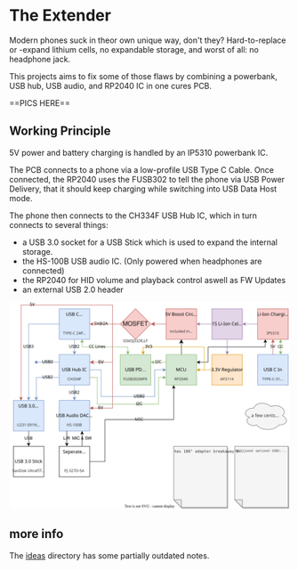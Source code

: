 # The Extender
Modern phones suck in theor own unique way, don't they?
Hard-to-replace or -expand lithium cells, no expandable storage, and worst of all: no headphone jack.

This projects aims to fix some of those flaws by combining a powerbank, USB hub, USB audio, and RP2040 IC in one cures PCB.

==PICS HERE==

## Working Principle
5V power and battery charging is handled by an IP5310 powerbank IC.

The PCB connects to a phone via a low-profile USB Type C Cable.
Once connected, the RP2040 uses the FUSB302 to tell the phone via USB Power Delivery,
that it should keep charging while switching into USB Data Host mode.

The phone then connects to the CH334F USB Hub IC, which in turn connects to several things:
 * a USB 3.0 socket for a USB Stick which is used to expand the internal storage.
 * the HS-100B USB audio IC. (Only powered when headphones are connected)
 * the RP2040 for HID volume and playback control aswell as FW Updates
 * an external USB 2.0 header

![a diagram showing data flow in the extender](/idea/the_extender.drawio.svg)

## more info
The [ideas](/ideas) directory has some partially outdated notes.
